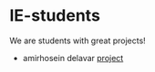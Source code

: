 # IE-students

We are students with great projects!

- amirhosein delavar [project](https://github.com/AmirhoseinDelavar/Python-CheatSheet)
